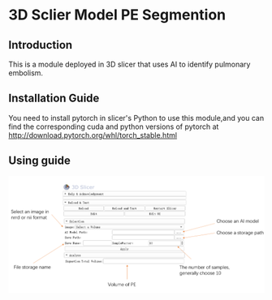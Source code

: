 # 3D Sclier Model PE Segmention

## Introduction
This is a module deployed in 3D slicer that uses AI to identify pulmonary embolism.
## Installation Guide
You need to install pytorch in slicer's Python to use this module,and you can find the corresponding cuda and python versions of pytorch at http://download.pytorch.org/whl/torch_stable.html
## Using guide
![](Guide.png)